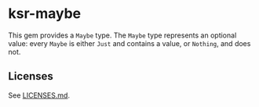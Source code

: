 # ksr-maybe

This gem provides a `Maybe` type. The `Maybe` type represents an optional value:
every `Maybe` is either `Just` and contains a value, or `Nothing`, and does not.

## Licenses

See [LICENSES.md](./LICENSES.md).
